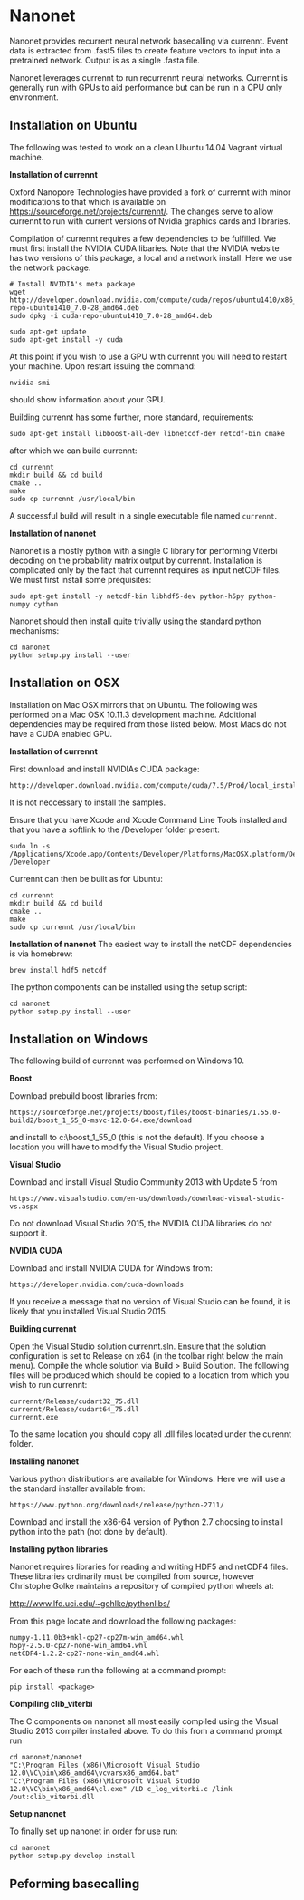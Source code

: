 Nanonet
=======

Nanonet provides recurrent neural network basecalling via currennt. Event data
is extracted from .fast5 files to create feature vectors to input into a
pretrained network. Output is as a single .fasta file.

Nanonet leverages currennt to run recurrennt neural networks. Currennt is
generally run with GPUs to aid performance but can be run in a CPU only
environment. 

Installation on Ubuntu
----------------------

The following was tested to work on a clean Ubuntu 14.04 Vagrant virtual machine.

**Installation of currennt**

Oxford Nanopore Technologies have provided a fork of currennt with minor
modifications to that which is available on
https://sourceforge.net/projects/currennt/. The changes serve to allow
currennt to run with current versions of Nvidia graphics cards and libraries.

Compilation of currennt requires a few dependencies to be fulfilled. We must
first install the NVIDIA CUDA libaries. Note that the NVIDIA website has two
versions of this package, a local and a network install. Here we use the
network package.

    # Install NVIDIA's meta package
    wget http://developer.download.nvidia.com/compute/cuda/repos/ubuntu1410/x86_64/cuda-repo-ubuntu1410_7.0-28_amd64.deb
    sudo dpkg -i cuda-repo-ubuntu1410_7.0-28_amd64.deb

    sudo apt-get update
    sudo apt-get install -y cuda

At this point if you wish to use a GPU with currennt you will need to restart
your machine. Upon restart issuing the command:

    nvidia-smi

should show information about your GPU.

Building currennt has some further, more standard, requirements:

    sudo apt-get install libboost-all-dev libnetcdf-dev netcdf-bin cmake

after which we can build currennt:

    cd currennt
    mkdir build && cd build
    cmake ..
    make
    sudo cp currennt /usr/local/bin

A successful build will result in a single executable file named `currennt`.

**Installation of nanonet**

Nanonet is a mostly python with a single C library for performing Viterbi
decoding on the probability matrix output by currennt. Installation is
complicated only by the fact that currennt requires as input netCDF files.
We must first install some prequisites:

    sudo apt-get install -y netcdf-bin libhdf5-dev python-h5py python-numpy cython 

Nanonet should then install quite trivially using the standard python
mechanisms:

    cd nanonet
    python setup.py install --user


Installation on OSX
-------------------

Installation on Mac OSX mirrors that on Ubuntu. The following was performed on
a Mac OSX 10.11.3 development machine. Additional dependencies may be required
from those listed below. Most Macs do not have a CUDA enabled GPU.

**Installation of currennt**

First download and install NVIDIAs CUDA package:

    http://developer.download.nvidia.com/compute/cuda/7.5/Prod/local_installers/cuda_7.5.20_mac.dmg

It is not neccessary to install the samples.

Ensure that you have Xcode and Xcode Command Line Tools installed and that you
have a softlink to the /Developer folder present:

    sudo ln -s /Applications/Xcode.app/Contents/Developer/Platforms/MacOSX.platform/Developer /Developer

Currennt can then be built as for Ubuntu:

    cd currennt
    mkdir build && cd build
    cmake ..
    make
    sudo cp currennt /usr/local/bin


**Installation of nanonet**
The easiest way to install the netCDF dependencies is via homebrew:

    brew install hdf5 netcdf

The python components can be installed using the setup script:

    cd nanonet
    python setup.py install --user


Installation on Windows
-----------------------
The following build of currennt was performed on Windows 10.

**Boost**

Download prebuild boost libraries from:

    https://sourceforge.net/projects/boost/files/boost-binaries/1.55.0-build2/boost_1_55_0-msvc-12.0-64.exe/download

and install to c:\boost_1_55_0 (this is not the default). If you choose a
location you will have to modify the Visual Studio project.

**Visual Studio**

Download and install Visual Studio Community 2013 with Update 5 from

    https://www.visualstudio.com/en-us/downloads/download-visual-studio-vs.aspx

Do not download Visual Studio 2015, the NVIDIA CUDA libraries do not support
it.

**NVIDIA CUDA**

Download and install NVIDIA CUDA for Windows from:

    https://developer.nvidia.com/cuda-downloads

If you receive a message that no version of Visual Studio can be found, it is
likely that you installed Visual Studio 2015.
    
**Building currennt**

Open the Visual Studio solution currennt.sln. Ensure that the solution
configuration is set to Release on x64 (in the toolbar right below the
main menu). Compile the whole solution via Build > Build Solution. The
following files will be produced which should be copied to a location
from which you wish to run currennt:

    currennt/Release/cudart32_75.dll
    currennt/Release/cudart64_75.dll
    currennt.exe

To the same location you should copy all .dll files located under the curennt
folder.

**Installing nanonet**

Various python distributions are available for Windows. Here we will use a
the standard installer available from:

    https://www.python.org/downloads/release/python-2711/

Download and install the x86-64 version of Python 2.7 choosing to install
python into the path (not done by default).

__Installing python libraries__

Nanonet requires libraries for reading and writing HDF5 and netCDF4 files.
These libraries ordinarily must be compiled from source, however Christophe
Golke maintains a repository of compiled python wheels at:

   http://www.lfd.uci.edu/~gohlke/pythonlibs/

From this page locate and download the following packages:

    numpy-1.11.0b3+mkl-cp27-cp27m-win_amd64.whl
    h5py-2.5.0-cp27-none-win_amd64.whl
    netCDF4-1.2.2-cp27-none-win_amd64.whl

For each of these run the following at a command prompt:

    pip install <package>

__Compiling clib_viterbi__

The C components on nanonet all most easily compiled using the Visual Studio
2013 compiler installed above. To do this from a command prompt run

    cd nanonet/nanonet
	"C:\Program Files (x86)\Microsoft Visual Studio 12.0\VC\bin\x86_amd64\vcvarsx86_amd64.bat"
	"C:\Program Files (x86)\Microsoft Visual Studio 12.0\VC\bin\x86_amd64\cl.exe" /LD c_log_viterbi.c /link /out:clib_viterbi.dll


__Setup nanonet__

To finally set up nanonet in order for use run:

    cd nanonet
    python setup.py develop install



Peforming basecalling
---------------------



